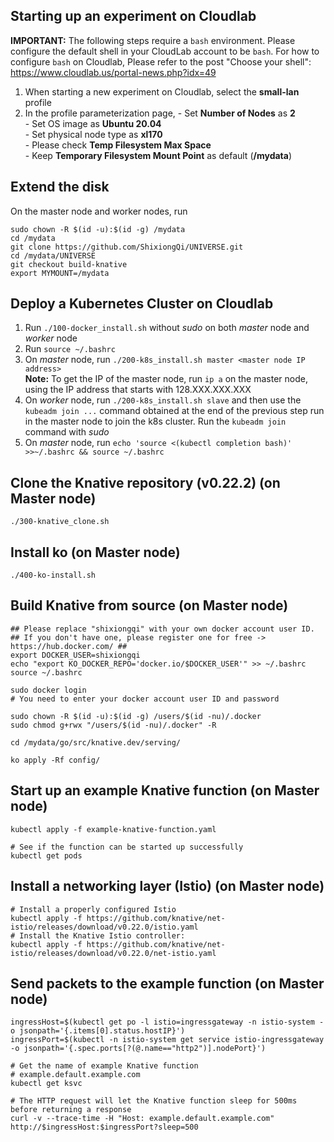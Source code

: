 ## Starting up an experiment on Cloudlab
**IMPORTANT:** The following steps require a `bash` environment. Please configure the default shell in your CloudLab account to be `bash`. For how to configure `bash` on Cloudlab, Please refer to the post "Choose your shell": https://www.cloudlab.us/portal-news.php?idx=49
1. When starting a new experiment on Cloudlab, select the **small-lan** profile
2. In the profile parameterization page, 
        - Set **Number of Nodes** as **2**  
        - Set OS image as **Ubuntu 20.04**  
        - Set physical node type as **xl170**  
        - Please check **Temp Filesystem Max Space**  
        - Keep **Temporary Filesystem Mount Point** as default (**/mydata**)  
<!-- 3. We use `node-0` as master node. `node-1` to `node-10` are used as worker node. -->

## Extend the disk
On the master node and worker nodes, run
```
sudo chown -R $(id -u):$(id -g) /mydata
cd /mydata
git clone https://github.com/ShixiongQi/UNIVERSE.git
cd /mydata/UNIVERSE
git checkout build-knative
export MYMOUNT=/mydata
```

## Deploy a Kubernetes Cluster on Cloudlab
1. Run `./100-docker_install.sh` without *sudo* on both *master* node and *worker* node
2. Run `source ~/.bashrc`
3. On *master* node, run `./200-k8s_install.sh master <master node IP address>`  
**Note:** To get the IP of the master node, run `ip a` on the master node, using the IP address that starts with 128.XXX.XXX.XXX
4. On *worker* node, run `./200-k8s_install.sh slave` and then use the `kubeadm join ...` command obtained at the end of the previous step run in the master node to join the k8s cluster. Run the `kubeadm join` command with *sudo*
5. On *master* node, run `echo 'source <(kubectl completion bash)' >>~/.bashrc && source ~/.bashrc`
<!-- 6. Enable pod placement on master node and taint worker node:
```
kubectl taint nodes --all node-role.kubernetes.io/master-

kubectl label nodes <master-node-name> location=master
kubectl label nodes <slave-node-name> location=slave

kubectl taint nodes <slave-node-name> location=slave:NoSchedule
``` -->

<!-- ## Install some tools if needed 
```
sudo apt install -y byobu htop apache2-utils
``` -->

<!-- 
```
# For single node deployment
kubectl taint nodes --all node-role.kubernetes.io/master-

# install byobu, htop, ab, perf
sudo apt install -y byobu htop apache2-utils
sudo apt-get install -y linux-tools-common linux-tools-generic linux-tools-`uname -r`

echo 'source <(kubectl completion bash)' >>~/.bashrc
``` -->

## Clone the Knative repository (v0.22.2) (on Master node)
```
./300-knative_clone.sh
```

## Install ko (on Master node)
```
./400-ko-install.sh
```

## Build Knative from source (on Master node)
```
## Please replace "shixiongqi" with your own docker account user ID.  
## If you don't have one, please register one for free -> https://hub.docker.com/ ##
export DOCKER_USER=shixiongqi
echo "export KO_DOCKER_REPO='docker.io/$DOCKER_USER'" >> ~/.bashrc
source ~/.bashrc

sudo docker login
# You need to enter your docker account user ID and password

sudo chown -R $(id -u):$(id -g) /users/$(id -nu)/.docker
sudo chmod g+rwx "/users/$(id -nu)/.docker" -R

cd /mydata/go/src/knative.dev/serving/

ko apply -Rf config/
```

## Start up an example Knative function (on Master node)
```
kubectl apply -f example-knative-function.yaml

# See if the function can be started up successfully
kubectl get pods
```

## Install a networking layer (Istio) (on Master node)
```
# Install a properly configured Istio
kubectl apply -f https://github.com/knative/net-istio/releases/download/v0.22.0/istio.yaml
# Install the Knative Istio controller:
kubectl apply -f https://github.com/knative/net-istio/releases/download/v0.22.0/net-istio.yaml
```

## Send packets to the example function (on Master node)
```
ingressHost=$(kubectl get po -l istio=ingressgateway -n istio-system -o jsonpath='{.items[0].status.hostIP}')
ingressPort=$(kubectl -n istio-system get service istio-ingressgateway -o jsonpath='{.spec.ports[?(@.name=="http2")].nodePort}')

# Get the name of example Knative function
# example.default.example.com
kubectl get ksvc

# The HTTP request will let the Knative function sleep for 500ms before returning a response
curl -v --trace-time -H "Host: example.default.example.com" http://$ingressHost:$ingressPort?sleep=500
```
